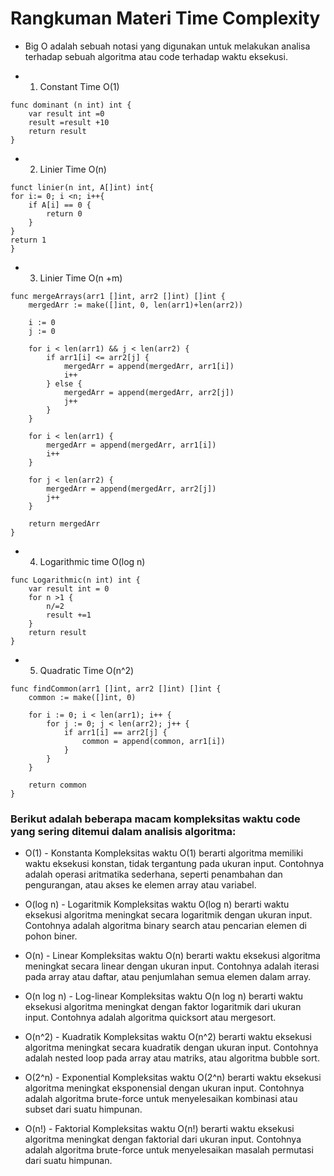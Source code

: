 # Rangkuman Materi Time Complexity

* Big O adalah sebuah notasi yang digunakan untuk melakukan analisa terhadap sebuah algoritma atau code terhadap waktu eksekusi.

* 1. Constant Time O(1)
```
func dominant (n int) int {
    var result int =0
    result =result +10
    return result
}
```
* 2. Linier Time O(n)
```
funct linier(n int, A[]int) int{
for i:= 0; i <n; i++{
    if A[i] == 0 {
        return 0
    }
}
return 1
}
```
* 3. Linier Time O(n +m)
```
func mergeArrays(arr1 []int, arr2 []int) []int {
    mergedArr := make([]int, 0, len(arr1)+len(arr2))
    
    i := 0
    j := 0
    
    for i < len(arr1) && j < len(arr2) {
        if arr1[i] <= arr2[j] {
            mergedArr = append(mergedArr, arr1[i])
            i++
        } else {
            mergedArr = append(mergedArr, arr2[j])
            j++
        }
    }
    
    for i < len(arr1) {
        mergedArr = append(mergedArr, arr1[i])
        i++
    }
    
    for j < len(arr2) {
        mergedArr = append(mergedArr, arr2[j])
        j++
    }
    
    return mergedArr
}
``` 
* 4. Logarithmic time O(log n)

```
func Logarithmic(n int) int {
    var result int = 0
    for n >1 {
        n/=2
        result +=1
    }
    return result
}
```

* 5. Quadratic Time  O(n^2)

```
func findCommon(arr1 []int, arr2 []int) []int {
    common := make([]int, 0)
    
    for i := 0; i < len(arr1); i++ {
        for j := 0; j < len(arr2); j++ {
            if arr1[i] == arr2[j] {
                common = append(common, arr1[i])
            }
        }
    }
    
    return common
}
```

### Berikut adalah beberapa macam kompleksitas waktu code yang sering ditemui dalam analisis algoritma:

* O(1) - Konstanta
    Kompleksitas waktu O(1) berarti algoritma memiliki waktu eksekusi konstan, tidak tergantung pada ukuran input. Contohnya adalah operasi aritmatika sederhana, seperti penambahan dan pengurangan, atau akses ke elemen array atau variabel.

* O(log n) - Logaritmik
    Kompleksitas waktu O(log n) berarti waktu eksekusi algoritma meningkat secara logaritmik dengan ukuran input. Contohnya adalah algoritma binary search atau pencarian elemen di pohon biner.

* O(n) - Linear
    Kompleksitas waktu O(n) berarti waktu eksekusi algoritma meningkat secara linear dengan ukuran input. Contohnya adalah iterasi pada array atau daftar, atau penjumlahan semua elemen dalam array.

* O(n log n) - Log-linear
    Kompleksitas waktu O(n log n) berarti waktu eksekusi algoritma meningkat dengan faktor logaritmik dari ukuran input. Contohnya adalah algoritma quicksort atau mergesort.

* O(n^2) - Kuadratik
    Kompleksitas waktu O(n^2) berarti waktu eksekusi algoritma meningkat secara kuadratik dengan ukuran input. Contohnya adalah nested loop pada array atau matriks, atau algoritma bubble sort.

* O(2^n) - Exponential
    Kompleksitas waktu O(2^n) berarti waktu eksekusi algoritma meningkat eksponensial dengan ukuran input. Contohnya adalah algoritma brute-force untuk menyelesaikan kombinasi atau subset dari suatu himpunan.

* O(n!) - Faktorial
    Kompleksitas waktu O(n!) berarti waktu eksekusi algoritma meningkat dengan faktorial dari ukuran input. Contohnya adalah algoritma brute-force untuk menyelesaikan masalah permutasi dari suatu himpunan.